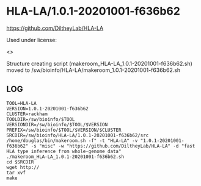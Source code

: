 HLA-LA/1.0.1-20201001-f636b62
========================

<https://github.com/DiltheyLab/HLA-LA>

Used under license:

<>

Structure creating script (makeroom_HLA-LA_1.0.1-20201001-f636b62.sh) moved to /sw/bioinfo/HLA-LA/makeroom_1.0.1-20201001-f636b62.sh

LOG
---

    TOOL=HLA-LA
    VERSION=1.0.1-20201001-f636b62
    CLUSTER=rackham
    TOOLDIR=/sw/bioinfo/$TOOL
    VERSIONDIR=/sw/bioinfo/$TOOL/$VERSION
    PREFIX=/sw/bioinfo/$TOOL/$VERSION/$CLUSTER
    SRCDIR=/sw/bioinfo/HLA-LA/1.0.1-20201001-f636b62/src
    /home/douglas/bin/makeroom.sh -f" -t "HLA-LA" -v "1.0.1-20201001-f636b62" -s "misc" -w "https://github.com/DiltheyLab/HLA-LA" -d "fast HLA type inference from whole-genome data"
    ./makeroom_HLA-LA_1.0.1-20201001-f636b62.sh
    cd $SRCDIR
    wget http://
    tar xvf 
    make

